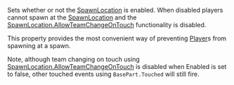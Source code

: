 Sets whether or not the [SpawnLocation](https://developer.roblox.com/en-us/api-reference/class/SpawnLocation) is enabled. When disabled players cannot spawn at the [SpawnLocation](https://developer.roblox.com/en-us/api-reference/class/SpawnLocation) and the [SpawnLocation.AllowTeamChangeOnTouch](https://developer.roblox.com/en-us/api-reference/property/SpawnLocation/AllowTeamChangeOnTouch) functionality is disabled.

This property provides the most convenient way of preventing [Player](https://developer.roblox.com/en-us/api-reference/class/Player)s from spawning at a spawn.

Note, although team changing on touch using [SpawnLocation.AllowTeamChangeOnTouch](https://developer.roblox.com/en-us/api-reference/property/SpawnLocation/AllowTeamChangeOnTouch) is disabled when Enabled is set to false, other touched events using `BasePart.Touched` will still fire.